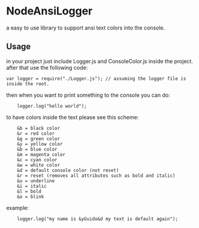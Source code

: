 

# NodeAnsiLogger

a easy to use library to support ansi text colors into the console.

## Usage

in your project just include Logger.js and ConsoleColor.js inside the project.
after that use the following code:
```
var logger = require("./Logger.js"); // assuming the logger file is inside the root.
```

then when you want to print something to the console you can do:

```
	logger.log("hello world");
```

to have colors inside the text please see this scheme:
```
	&b = black color
	&r = red color
	&g = green color
	&y = yellow color
	&b = blue color
	&m = magenta color
	&c = cyan color
	&w = white color
	&d = default console color (not reset)
	&r = reset (removes all attributes such as bold and italic)
	&u = underline
	&i = italic
	&l = bold
	&o = blink
```
example:

```
	logger.log("my name is &yGuido&d my text is default again");
```
